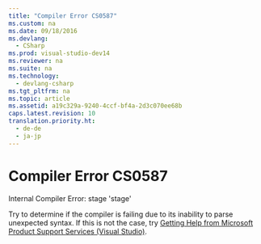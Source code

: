 ```yaml
---
title: "Compiler Error CS0587"
ms.custom: na
ms.date: 09/18/2016
ms.devlang: 
  - CSharp
ms.prod: visual-studio-dev14
ms.reviewer: na
ms.suite: na
ms.technology: 
  - devlang-csharp
ms.tgt_pltfrm: na
ms.topic: article
ms.assetid: a19c329a-9240-4ccf-bf4a-2d3c070ee68b
caps.latest.revision: 10
translation.priority.ht: 
  - de-de
  - ja-jp
---
```

# Compiler Error CS0587
Internal Compiler Error: stage 'stage'  
  
 Try to determine if the compiler is failing due to its inability to parse unexpected syntax. If this is not the case, try [Getting Help from Microsoft Product Support Services (Visual Studio)](../vs140/Talk-to-Us.md).